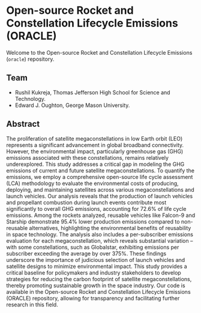 # Open-source Rocket and Constellation Lifecycle Emissions (ORACLE)

Welcome to the Open-source Rocket and Constellation Lifecycle Emissions 
(`oracle`) repository.

## Team
- Rushil Kukreja, Thomas Jefferson High School for Science and Technology.
- Edward J. Oughton, George Mason University.

## Abstract
The proliferation of satellite megaconstellations in low Earth orbit (LEO) represents a significant advancement in global broadband connectivity. However, the environmental impact, particularly greenhouse gas (GHG) emissions associated with these constellations, remains relatively underexplored. This study addresses a critical gap in modeling the GHG emissions of current and future satellite megaconstellations. To quantify the emissions, we employ a comprehensive open-source life cycle assessment (LCA) methodology to evaluate the environmental costs of producing, deploying, and maintaining satellites across various megaconstellations and launch vehicles. Our analysis reveals that the production of launch vehicles and propellant combustion during launch events contribute most significantly to overall GHG emissions, accounting for 72.6% of life cycle emissions. Among the rockets analyzed, reusable vehicles like Falcon-9 and Starship demonstrate 95.4% lower production emissions compared to non-reusable alternatives, highlighting the environmental benefits of reusability in space technology. The analysis also includes a per-subscriber emissions evaluation for each megaconstellation, which reveals substantial variation – with some constellations, such as Globalstar, exhibiting emissions per subscriber exceeding the average by over 375%. These findings underscore the importance of judicious selection of launch vehicles and satellite designs to minimize environmental impact. This study provides a critical baseline for policymakers and industry stakeholders to develop strategies for reducing the carbon footprint of satellite megaconstellations, thereby promoting sustainable growth in the space industry. Our code is available in the Open-source Rocket and Constellation Lifecycle Emissions (ORACLE) repository, allowing for transparency and facilitating further research in this field.
